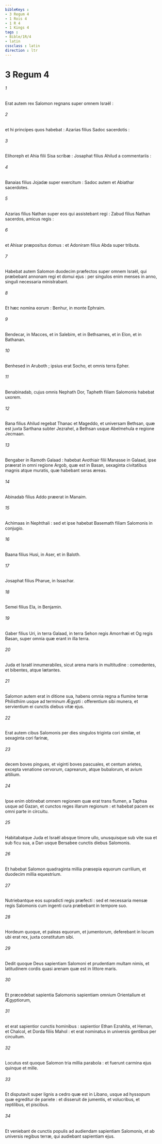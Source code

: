 ```yaml
---
bibleKeys : 
- 3 Regum 4
- 1 Rois 4
- 1 R 4
- 1 Kings 4
tags : 
- Bible/1R/4
- latin
cssclass : latin
direction : ltr
---
```


# 3 Regum 4

###### 1
Erat autem rex Salomon regnans super omnem Israël :
###### 2
et hi principes quos habebat : Azarias filius Sadoc sacerdotis :
###### 3
Elihoreph et Ahia filii Sisa scribæ : Josaphat filius Ahilud a commentariis :
###### 4
Banaias filius Jojadæ super exercitum : Sadoc autem et Abiathar sacerdotes.
###### 5
Azarias filius Nathan super eos qui assistebant regi : Zabud filius Nathan sacerdos, amicus regis :
###### 6
et Ahisar præpositus domus : et Adoniram filius Abda super tributa.
###### 7
Habebat autem Salomon duodecim præfectos super omnem Israël, qui præbebant annonam regi et domui ejus : per singulos enim menses in anno, singuli necessaria ministrabant.
###### 8
Et hæc nomina eorum : Benhur, in monte Ephraim.
###### 9
Bendecar, in Macces, et in Salebim, et in Bethsames, et in Elon, et in Bathanan.
###### 10
Benhesed in Aruboth ; ipsius erat Socho, et omnis terra Epher.
###### 11
Benabinadab, cujus omnis Nephath Dor, Tapheth filiam Salomonis habebat uxorem.
###### 12
Bana filius Ahilud regebat Thanac et Mageddo, et universam Bethsan, quæ est juxta Sarthana subter Jezrahel, a Bethsan usque Abelmehula e regione Jecmaan.
###### 13
Bengaber in Ramoth Galaad : habebat Avothiair filii Manasse in Galaad, ipse præerat in omni regione Argob, quæ est in Basan, sexaginta civitatibus magnis atque muratis, quæ habebant seras æreas.
###### 14
Abinadab filius Addo præerat in Manaim.
###### 15
Achimaas in Nephthali : sed et ipse habebat Basemath filiam Salomonis in conjugio.
###### 16
Baana filius Husi, in Aser, et in Baloth.
###### 17
Josaphat filius Pharue, in Issachar.
###### 18
Semei filius Ela, in Benjamin.
###### 19
Gaber filius Uri, in terra Galaad, in terra Sehon regis Amorrhæi et Og regis Basan, super omnia quæ erant in illa terra.
###### 20
Juda et Israël innumerabiles, sicut arena maris in multitudine : comedentes, et bibentes, atque lætantes.
###### 21
Salomon autem erat in ditione sua, habens omnia regna a flumine terræ Philisthiim usque ad terminum Ægypti : offerentium sibi munera, et servientium ei cunctis diebus vitæ ejus.
###### 22
Erat autem cibus Salomonis per dies singulos triginta cori similæ, et sexaginta cori farinæ,
###### 23
decem boves pingues, et viginti boves pascuales, et centum arietes, excepta venatione cervorum, caprearum, atque bubalorum, et avium altilium.
###### 24
Ipse enim obtinebat omnem regionem quæ erat trans flumen, a Taphsa usque ad Gazan, et cunctos reges illarum regionum : et habebat pacem ex omni parte in circuitu.
###### 25
Habitabatque Juda et Israël absque timore ullo, unusquisque sub vite sua et sub ficu sua, a Dan usque Bersabee cunctis diebus Salomonis.
###### 26
Et habebat Salomon quadraginta millia præsepia equorum currilium, et duodecim millia equestrium.
###### 27
Nutriebantque eos supradicti regis præfecti : sed et necessaria mensæ regis Salomonis cum ingenti cura præbebant in tempore suo.
###### 28
Hordeum quoque, et paleas equorum, et jumentorum, deferebant in locum ubi erat rex, juxta constitutum sibi.
###### 29
Dedit quoque Deus sapientiam Salomoni et prudentiam multam nimis, et latitudinem cordis quasi arenam quæ est in littore maris.
###### 30
Et præcedebat sapientia Salomonis sapientiam omnium Orientalium et Ægyptiorum,
###### 31
et erat sapientior cunctis hominibus : sapientior Ethan Ezrahita, et Heman, et Chalcol, et Dorda filiis Mahol : et erat nominatus in universis gentibus per circuitum.
###### 32
Locutus est quoque Salomon tria millia parabola : et fuerunt carmina ejus quinque et mille.
###### 33
Et disputavit super lignis a cedro quæ est in Libano, usque ad hyssopum quæ egreditur de pariete : et disseruit de jumentis, et volucribus, et reptilibus, et piscibus.
###### 34
Et veniebant de cunctis populis ad audiendam sapientiam Salomonis, et ab universis regibus terræ, qui audiebant sapientiam ejus.
